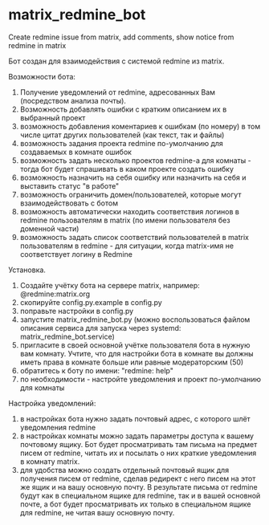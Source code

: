 # matrix_redmine_bot
Create redmine issue from matrix, add comments, show notice from redmine in matrix

Бот создан для взаимодействия с системой redmine из matrix.

Возможности бота:

1. Получение уведомлений от redmine, адресованных Вам (посредством анализа почты).
2. Возможность добавлять ошибки с кратким описанием их в выбранный проект
3. возможность добавления коментариев к ошибкам (по номеру) в том числе цитат других пользователей (как текст, так и файлы)
4. возможность задания проекта redmine по-умолчанию для создаваемых в комнате ошибок
5. возможность задать несколько проектов redmine-а для комнаты - тогда бот будет спрашивать в каком проекте создать ошибку
6. возможность назначить на себя ошибку или назначить на себя и выставить статус "в работе"
7. возможность ограничить домен/пользователей, которые могут взаимодействовать с ботом
8. возможность автоматически находить соответствия логинов в redmine пользователям в matrix (по имени пользователя без доменной части)
9. возможность задать список соответствий пользователей в matrix пользователям в redmine - для ситуации, когда matrix-имя не соответствует логину в Redmine

Установка.

1. Создайте учётку бота на сервере matrix, например: @redmine:matrix.org
2. скопируйте config.py.example в config.py 
3. поправьте настройки в config.py
4. запустите matrix_redmine_bot.py (можно воспользоваться файлом описания сервиса для запуска через systemd: matrix_redmine_bot.service)
5. пригласите в своей основной учётке пользователя бота в нужную вам комнату. Учтите, что для настройки бота в комнате вы должны иметь права в комнате больше или равные модераторским (50)
6. обратитесь к боту по имени: "redmine: help"
7. по необходимости - настройте уведомления и проект по-умолчанию для комнаты

Настройка уведомлений:
1. в настройках бота нужно задать почтовый адрес, с которого шлёт уведомления redmine
2. в настройках комнаты можно задать параметры доступа к вашему почтовому ящику. Бот будет просматривать там письма на предмет писем от redmine, читать их и посылать о них краткие уведомления в комнату matrix.
3. для удобства можно создать отдельный почтовый ящик для получения писем от redmine, сделав редирект с него писем на этот же ящик и на вашу основную почту. В результате письма от redmine будут как в специальном ящике для redmine, так и в вашей основной почте, а бот будет просматривать их только в специальном ящике для redmine, не читая вашу основную почту.
